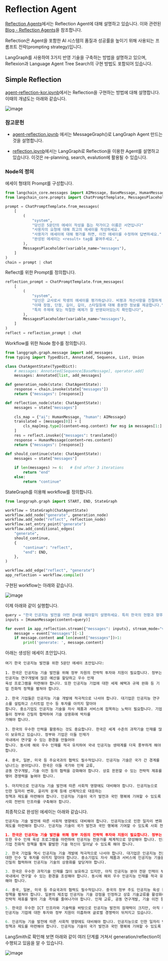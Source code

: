 # Reflection Agent

[Reflection Agents](https://www.youtube.com/watch?v=v5ymBTXNqtk)에서는 Reflection Agent에 대해 설명하고 있습니다. 이와 관련된 [Blog - Reflection Agents](https://blog.langchain.dev/reflection-agents/)을 참조합니다. 

Reflection은 Agent을 포함한 AI 시스템의 품질과 성공률을 높이기 위해 사용되는 프롬프트 전략(prompting strategy)입니다. 

LangGraph를 사용하여 3가지 반영 기술을 구축하는 방법을 설명하고 있으며, Reflexion과 Language Agent Tree Search의 구현 방법도 포함되어 있습니다. 

## Simple Reflection

[agent-reflection-kor.ipynb](./agent/agent-reflection-kor.ipynb)에서는 Reflection을 구현하는 방법에 대해 설명합니다. 이때의 개념도는 아래와 같습니다. 

![image](https://github.com/user-attachments/assets/2a77a177-5be9-4a7d-97a8-4d5a19f9709e)

### 참고문헌

- [agent-reflection.ipynb](./agent/agent-reflection.ipynb) 에서는 MessageGraph()로 LangGraph Agent 만드는것을 설명합니다.

- [reflection.ipynb](https://github.com/langchain-ai/langgraph/blob/main/examples/reflection/reflection.ipynb)에서는 LangGraph로 Reflection을 이용한 Agent를 설명하고 있습니다. 이것은 re-planning, search, evalution에 활용될 수 있습니다. 

### Node의 정의

에세이 형태의 Prompt를 구성합니다. 

```python
from langchain_core.messages import AIMessage, BaseMessage, HumanMessage
from langchain_core.prompts import ChatPromptTemplate, MessagesPlaceholder

prompt = ChatPromptTemplate.from_messages(
    [
        (
            "system",
            "당신은 5문단의 에세이 작성을 돕는 작가이고 이름은 서연입니다"
            "사용자의 요청에 대해 최고의 에세이를 작성하세요."
            "사용자가 에세이에 대해 평가를 하면, 이전 에세이를 수정하여 답변하세요."
            "완성된 에세이는 <result> tag를 붙여주세요.",
        ),
        MessagesPlaceholder(variable_name="messages"),
    ]
)
chain = prompt | chat
```

Reflect를 위한 Prompt를 정의합니다.

```python
reflection_prompt = ChatPromptTemplate.from_messages(
    [
        (
            "system",
            "당신은 교사로서 학셍의 에세이를 평가하삽니다. 비평과 개선사항을 친절하게 설명해주세요."
            "이때 장점, 단점, 길이, 깊이, 스타일등에 대해 충분한 정보를 제공합니다."
            "특히 주제에 맞는 적절한 예제가 잘 반영되어있는지 확인합니다",
        ),
        MessagesPlaceholder(variable_name="messages"),
    ]
)
reflect = reflection_prompt | chat
```

Workflow를 위한 Node 함수를 정의합니다.

```python
from langgraph.graph.message import add_messages
from typing import TypedDict, Annotated, Sequence, List, Union

class ChatAgentState(TypedDict):
    # messages: Annotated[Sequence[BaseMessage], operator.add]
    messages: Annotated[list, add_messages]

def generation_node(state: ChatAgentState):    
    response = chain.invoke(state["messages"])
    return {"messages": [response]}

def reflection_node(state: ChatAgentState):
    messages = state["messages"]
    
    cls_map = {"ai": HumanMessage, "human": AIMessage}
    translated = [messages[0]] + [
        cls_map[msg.type](content=msg.content) for msg in messages[1:]
    ]
    res = reflect.invoke({"messages": translated})    
    response = HumanMessage(content=res.content)    
    return {"messages": [response]}

def should_continue(state: ChatAgentState):
    messages = state["messages"]
    
    if len(messages) >= 6:   # End after 3 iterations        
        return "end"
    else:
        return "continue"
```

StateGraph를 이용해 workflow를 정의합니다.

```python
from langgraph.graph import START, END, StateGraph

workflow = StateGraph(ChatAgentState)
workflow.add_node("generate", generation_node)
workflow.add_node("reflect", reflection_node)
workflow.set_entry_point("generate")
workflow.add_conditional_edges(
    "generate",
    should_continue,
    {
        "continue": "reflect",
        "end": END,
    },
)

workflow.add_edge("reflect", "generate")
app_reflection = workflow.compile()
```

구현된 workflow는 아래와 같습니다.

![image](https://github.com/user-attachments/assets/b2cccf4d-8a91-4955-9e32-330f77182cff)

이제 아래와 같이 실행합니다.

```python
query = "한국 인공지능 발전을 어떤 준비를 해야할지 설명하세요. 특히 한국의 현황과 향후 중국, 일본, 미국과 어떻게 경쟁해야할지 기술하세요."
inputs = [HumanMessage(content=query)]

for event in app_reflection.stream({"messages": inputs}, stream_mode="values"):   
    message = event["messages"][-1]
    if message.content and len(event["messages"])>1:
        print('generate: ', message.content)
```

아래는 생성된 에세이 초안입니다. 

```text
여기 한국 인공지능 발전을 위한 5문단 에세이 초안입니다:

1. 한국은 인공지능 기술 발전을 위해 정부 차원의 전략적 투자와 지원이 필요합니다. 정부는 인공지능 연구개발에 많은 예산을 할당하고 우수 인재
육성 프로그램을 마련해야 합니다. 또한 인공지능 기업에 대한 세제 혜택과 규제 완화 등 기업 친화적 정책을 펼쳐야 합니다.

2. 한국 기업들은 인공지능 기술 개발에 적극적으로 나서야 합니다. 대기업은 인공지능 연구소를 설립하고 스타트업 인수 등 투자를 아끼지 말아야
합니다. 중소기업도 인공지능 기술을 자사 제품과 서비스에 접목하는 노력이 필요합니다. 기업들이 정부와 긴밀히 협력하여 기술 상용화에 박차를
가해야 합니다.

3. 한국의 우수한 인력을 활용하는 것도 중요합니다. 한국은 세계 수준의 과학기술 인재를 많이 보유하고 있습니다. 정부와 기업은 이들 인재가
국내에서 연구할 수 있는 환경을 만들어야
합니다. 동시에 해외 우수 인재를 적극 유치하여 국내 인공지능 생태계를 더욱 풍부하게 해야 합니다.

4. 중국, 일본, 미국 등 주요국과의 협력도 필수적입니다. 인공지능 기술은 국가 간 경계를 넘나드는 분야입니다. 한국은 이들 국가와 인재 교류,
공동 연구개발, 기술 이전 등의 협력을 강화해야 합니다. 상호 윈윈할 수 있는 전략적 제휴를 맺어 경쟁력을 높여야 합니다.

5. 마지막으로 인공지능 기술 발전에 따른 사회적 영향에도 대비해야 합니다. 인공지능으로 인한 일자리 변화, 윤리적 문제 등에 선제적으로 대응하는
정책과 제도를 마련해야 합니다. 인공지능 기술이 국가 발전과 국민 행복에 기여할 수 있도록 사회 전반의 인프라를 구축해야 합니다.
```

최종적으로 완성된 에세이는 아래와 같습니다.

```python
인공지능 기술 발전에 따른 사회적 영향에도 대비해야 합니다. 인공지능으로 인한 일자리 변화, 윤리적 문제 등에 선제적으로 대응하는 정책과
제도를 마련해야 합니다. 인공지능 기술이 국가 발전과 국민 행복에 기여할 수 있도록 사회 전반의 인프라를 구축해야 합니다."

1. 한국은 인공지능 기술 발전을 위해 정부 차원의 전략적 투자와 지원이 필요합니다. 정부는 인공지능 연구개발에 많은 예산을 할당해야 합니다.
또한 우수 인재 육성 프로그램을 마련하여 인공지능 전문가를 체계적으로 양성해야 합니다. 인공지능 기업에 대해서는 세제 혜택과 규제 완화 등
기업 친화적 정책을 펼쳐 활발한 기술 혁신이 일어날 수 있도록 해야 합니다.

2. 한국 기업들 역시 인공지능 기술 개발에 적극적으로 나서야 합니다. 대기업은 인공지능 전문 연구소를 설립하고, 유망 인공지능 스타트업에
대한 인수 및 투자를 아끼지 말아야 합니다. 중소기업도 자사 제품과 서비스에 인공지능 기술을 접목하는 노력이 필요합니다. 기업들이 정부와
긴밀히 협력하여 인공지능 기술의 상용화를 앞당겨야 합니다.

3. 한국은 우수한 과학기술 인재를 많이 보유하고 있지만, 아직 인공지능 분야 전문 인력이 부족한 실정입니다. 정부와 기업은 이들 인재가
국내에서 연구할 수 있는 환경을 조성해야 합니다. 동시에 해외 우수 인공지능 인재를 적극 유치하여 국내 인공지능 생태계를 더욱 풍부하게
해야 합니다.

4. 중국, 일본, 미국 등 주요국과의 협력도 필수적입니다. 중국의 정부 주도 인공지능 육성 정책에 대응하여 민간 기업의 자율성을 보장하는
정책을 펼쳐야 합니다. 일본의 제조업 인공지능 기술 강점을 인정하고 상호 기술교류를 활성화해야 합니다. 미국의 선도적 인공지능 기업들과
전략적 제휴를 맺어 기술 격차를 줄여나가야 합니다. 인재 교류, 공동 연구개발, 기술 이전 등 다각적인 협력을 통해 상호 윈윈할 수 있어야 합니다.

5. 한국은 우수한 ICT 인프라와 기술력을 바탕으로 인공지능 발전의 잠재력이 크지만, 아직 주요 기술과 인재가 부족한 실정입니다. 또한
인공지능 기업에 대한 투자와 정부 지원이 미흡하여 글로벌 경쟁력이 뒤처지고 있습니다.

6. 인공지능 기술 발전에 따른 사회적 영향에도 대비해야 합니다. 인공지능으로 인한 일자리 변화, 윤리적 문제 등에 선제적으로 대응하는
정책과 제도를 마련해야 합니다. 인공지능 기술이 국가 발전과 국민 행복에 기여할 수 있도록 사회 전반의 인프라를 구축해야 합니다.
```

LangSmith로 확인해 보면 아래와 같이 여러 단계를 거쳐서 generation/reflection이 수행되고 있음을 알 수 있습니다.

![image](https://github.com/user-attachments/assets/d40b049f-3fc3-4e26-909c-d04236b36c27)





